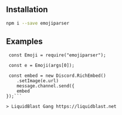 
## Installation

```sh
npm i --save emojiparser
```

## Examples
```const Discord = require("discord.js");
 const Emoji = require("emojiparser");

 const e = Emoji(args[0]);
 
 const embed = new Discord.RichEmbed()
    .setImage(e.url)
    message.channel.send({
    embed
});```

> LiquidBlast Gang https://liquidblast.net